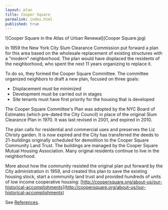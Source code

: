 ```yaml
---
layout: plan
title: Cooper Square
permalink: index.html
published: true
---
```


![Cooper Square in the Atlas of Urban Renewal](Cooper Square.jpg)

In 1959 the New York City Slum Clearance Commission put forward a plan for this area based on the wholesale replacement of existing structures with a "modern" neighborhood. The plan would have displaced the residents of the neighborhood, who spent the next 11 years organizing to replace it. 

To do so, they formed the Cooper Square Committee. The committee organized neighbors to draft a new plan, focused on three goals: 
- Displacement must be minimized
- Development must be carried out in stages
- Site tenants must have first priority for the housing that is developed 

The Cooper Square Committee's Plan was adopted by the NYC Board of Estimates (which pre-dated the City Council) in place of the original Slum Clearance Plan in 1970. It was last revised in 2001, and expired in 2010. 

The plan calls for residential and commercial uses and preserves the Liz Christy garden. It is now expired and the City has transferred the deeds to 21-buildings originally scheduled for demolition to the Cooper Square Community Land Trust. The buildings are managed by the Cooper Square Mutual Housing Association. Many original residents continue to live in the neighborhood. 

More about how the community resisted the original plan put forward by the City administration in 1959, and created this plan to save the existing housing stock, start a community land trust and provided hundreds of units of low income cooperative housing: [http://coopersquare.org/about-us/our-historical-accomplishments](http://coopersquare.org/about-us/our-historical-accomplishments)

See [References](http://www.urbanreviewer.org/#page=references.html).